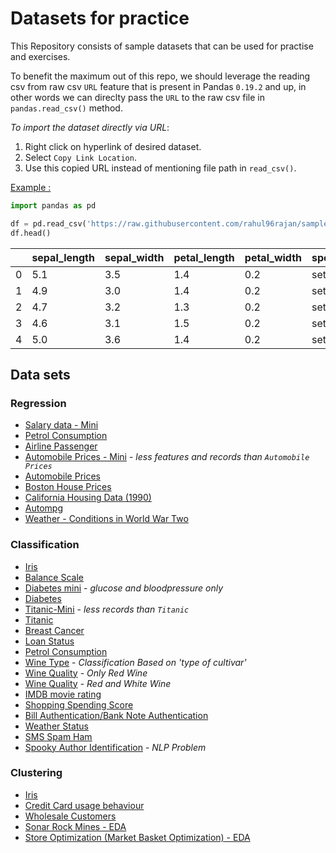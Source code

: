 # Datasets for practice
This Repository consists of sample datasets that can be used for practise and exercises.

To benefit the maximum out of this repo, we should leverage the reading csv from raw csv `URL` feature that is present in Pandas `0.19.2` and up, in other words we can direclty pass the `URL` to the raw csv file in `pandas.read_csv()` method.

*To import the dataset directly via URL*: 
1. Right click on hyperlink of desired dataset.
2. Select `Copy Link Location`.
3. Use this copied URL instead of mentioning file path in `read_csv()`.

<ins>Example :</ins>
```python
import pandas as pd

df = pd.read_csv('https://raw.githubusercontent.com/rahul96rajan/sample_datasets/master/iris.csv')
df.head()
```


|	|sepal_length	|sepal_width	|petal_length	|petal_width	|species	|
|---|-------------- | ------------- | ------------- | ------------- | --------- |
|0	|5.1	    	|3.5		    |1.4		    |0.2	    	|setosa	    |
|1	|4.9		    |3.0		    |1.4		    |0.2	    	|setosa 	|
|2	|4.7	    	|3.2		    |1.3		    |0.2	    	|setosa	    |
|3	|4.6	    	|3.1		    |1.5		    |0.2	    	|setosa	    |
|4 	|5.0	    	|3.6		    |1.4		    |0.2	    	|setosa	    |


## Data sets


### Regression
* [Salary data - Mini](https://raw.githubusercontent.com/rahul96rajan/sample_datasets/master/salary_data.csv)
* [Petrol Consumption](https://raw.githubusercontent.com/rahul96rajan/sample_datasets/master/petrol_consumption.csv)
* [Airline Passenger](https://raw.githubusercontent.com/rahul96rajan/sample_datasets/master/airline_passengers.csv)
* [Automobile Prices - Mini](https://raw.githubusercontent.com/rahul96rajan/sample_datasets/master/Automobile_mini.csv) - *less features and records than `Automobile Prices`*
* [Automobile Prices](https://raw.githubusercontent.com/rahul96rajan/sample_datasets/master/Automobile.csv)
* [Boston House Prices](https://raw.githubusercontent.com/rahul96rajan/sample_datasets/master/boston_housing.csv)
* [California Housing Data (1990)](https://raw.githubusercontent.com/rahul96rajan/sample_datasets/master/cal_housing.csv)
* [Autompg](https://raw.githubusercontent.com/rahul96rajan/sample_datasets/master/auto-mpg.csv)
* [Weather - Conditions in World War Two](https://raw.githubusercontent.com/rahul96rajan/sample_datasets/master/Weather.csv)




### Classification
* [Iris](https://raw.githubusercontent.com/rahul96rajan/sample_datasets/master/iris.csv)
* [Balance Scale](https://raw.githubusercontent.com/rahul96rajan/sample_datasets/master/balance.csv)
* [Diabetes mini](https://raw.githubusercontent.com/rahul96rajan/sample_datasets/master/diabetes_mini.csv) - *glucose and bloodpressure only*
* [Diabetes](https://raw.githubusercontent.com/rahul96rajan/sample_datasets/master/diabetes.csv)
* [Titanic-Mini](https://raw.githubusercontent.com/rahul96rajan/sample_datasets/master/Titanic_Smaller_Ver.csv) - *less records than `Titanic`*
* [Titanic](https://raw.githubusercontent.com/rahul96rajan/sample_datasets/master/titanic.csv)
* [Breast Cancer](https://raw.githubusercontent.com/rahul96rajan/sample_datasets/master/breast_cancer.csv)
* [Loan Status](https://raw.githubusercontent.com/rahul96rajan/sample_datasets/master/loan_status.csv)
* [Petrol Consumption](https://raw.githubusercontent.com/rahul96rajan/sample_datasets/master/petrol_consumption.csv)
* [Wine Type](https://raw.githubusercontent.com/rahul96rajan/sample_datasets/master/wine_cultivar.csv) - *Classification Based on 'type of cultivar'*
* [Wine Quality](https://raw.githubusercontent.com/rahul96rajan/sample_datasets/master/winequality-red.csv) - *Only Red Wine*
* [Wine Quality](https://raw.githubusercontent.com/rahul96rajan/sample_datasets/master/winequality.csv) - *Red and White Wine*
* [IMDB movie rating](https://raw.githubusercontent.com/rahul96rajan/sample_datasets/master/movie_metadata.csv)
* [Shopping Spending Score](https://raw.githubusercontent.com/rahul96rajan/sample_datasets/master/shopping_data.csv)
* [Bill Authentication/Bank Note Authentication](https://raw.githubusercontent.com/rahul96rajan/sample_datasets/master/bank_bill_authentication.csv)
* [Weather Status](https://raw.githubusercontent.com/rahul96rajan/sample_datasets/master/weather_mini.csv)
* [SMS Spam Ham](https://raw.githubusercontent.com/rahul96rajan/sample_datasets/master/sms_spam.csv)
* [Spooky Author Identification](https://raw.githubusercontent.com/rahul96rajan/sample_datasets/master/spooky_author_identification.csv) - *NLP Problem*


### Clustering 
* [Iris](https://raw.githubusercontent.com/rahul96rajan/sample_datasets/master/iris.csv)
* [Credit Card usage behaviour](https://raw.githubusercontent.com/rahul96rajan/sample_datasets/master/credit_card.csv)
* [Wholesale Customers](https://raw.githubusercontent.com/rahul96rajan/sample_datasets/master/Wholesale_customers.csv)
* [Sonar Rock Mines - EDA](https://raw.githubusercontent.com/rahul96rajan/sample_datasets/master/sonar_mine.csv)
* [Store Optimization (Market Basket Optimization) - EDA](https://raw.githubusercontent.com/rahul96rajan/sample_datasets/master/Market_Basket_Optimisation.csv)

